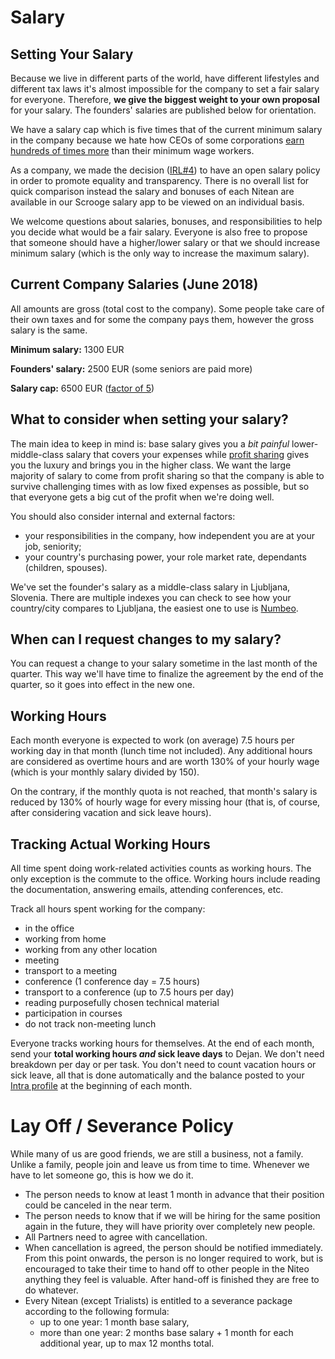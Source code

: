 # Salary

## Setting Your Salary

Because we live in different parts of the world, have different lifestyles and different tax laws it's almost impossible for the company to set a fair salary for everyone. Therefore, **we give the biggest weight to your own proposal** for your salary. The founders' salaries are published below for orientation.

We have a salary cap which is five times that of the current minimum salary in the company because we hate how CEOs of some corporations [earn hundreds of times more](https://www.cnbc.com/2018/01/22/heres-how-much-ceo-pay-has-increased-compared-to-yours-over-the-years.html) than their minimum wage workers. 

As a company, we made the decision ([IRL#4]) to have an open salary policy in order to promote equality and transparency. There is no overall list for quick comparison instead the salary and bonuses of each Nitean are available in our Scrooge salary app to be viewed on an individual basis.

We welcome questions about salaries, bonuses, and responsibilities to help you decide what would be a fair salary. Everyone is also free to propose that someone should have a higher/lower salary or that we should increase minimum salary (which is the only way to increase the maximum salary).


## Current Company Salaries (June 2018)

All amounts are gross (total cost to the company). Some people take care of their own taxes and for some the company pays them, however the gross salary is the same.

**Minimum salary:** 1300 EUR

**Founders' salary:** 2500 EUR (some seniors are paid more)

**Salary cap:** 6500 EUR ([factor of 5](https://github.com/niteoweb/handbook/blob/master/people/salary.md#setting-your-salary))


## What to consider when setting your salary?

The main idea to keep in mind is: base salary gives you a *bit painful* lower-middle-class salary that covers your expenses while [profit sharing](profit-sharing.md) gives you the luxury and brings you in the higher class. We want the large majority of salary to come from profit sharing so that the company is able to survive challenging times with as low fixed expenses as possible, but so that everyone gets a big cut of the profit when we're doing well.

You should also consider internal and external factors:
* your responsibilities in the company, how independent you are at your job, seniority;
* your country's purchasing power, your role market rate, dependants (children, spouses).

We've set the founder's salary as a middle-class salary in Ljubljana, Slovenia. There are multiple indexes you can check to see how your country/city compares to Ljubljana, the easiest one to use is [Numbeo](https://www.numbeo.com/cost-of-living/).


## When can I request changes to my salary?

You can request a change to your salary sometime in the last month of the quarter. This way we'll have time to finalize the agreement by the end of the quarter, so it goes into effect in the new one.


## Working Hours

Each month everyone is expected to work (on average) 7.5 hours per working day in that month (lunch time not included). Any additional hours are considered as overtime hours and are worth 130% of your hourly wage (which is your monthly salary divided by 150).

On the contrary, if the monthly quota is not reached, that month's salary is reduced by 130% of hourly wage for every missing hour (that is, of course, after considering vacation and sick leave hours).


## Tracking Actual Working Hours

All time spent doing work-related activities counts as working hours. The only exception is the commute to the office. Working hours include reading the documentation, answering emails, attending conferences, etc.

Track all hours spent working for the company:
* in the office
* working from home
* working from any other location
* meeting
* transport to a meeting
* conference (1 conference day = 7.5 hours)
* transport to a conference (up to 7.5 hours per day)
* reading purposefully chosen technical material
* participation in courses
* do not track non-meeting lunch

Everyone tracks working hours for themselves. At the end of each month, send your **total working hours *and* sick leave days** to Dejan. We don't need breakdown per day or per task. You don't need to count vacation hours or sick leave, all that is done automatically and the balance posted to your [Intra profile](https://intra.niteo.co/resolveuid/8027d5b5-0b78-4a85-8d43-d419c82e98fd) at the beginning of each month.

# Lay Off / Severance Policy

While many of us are good friends, we are still a business, not a family. Unlike a family, people join and leave us from time to time. Whenever we have to let someone go, this is how we do it.

* The person needs to know at least 1 month in advance that their position could be canceled in the near term.
* The person needs to know that if we will be hiring for the same position again in the future, they will have priority over completely new people.
* All Partners need to agree with cancellation.
* When cancellation is agreed, the person should be notified immediately. From this point onwards, the person is no longer required to work, but is encouraged to take their time to hand off to other people in the Niteo anything they feel is valuable. After hand-off is finished they are free to do whatever.
* Every Nitean (except Trialists) is entitled to a severance package according to the following formula:
  * up to one year: 1 month base salary,
  * more than one year: 2 months base salary + 1 month for each additional year, up to max 12 months total.


[IRL#4]: https://blog.niteo.co/irl4-istanbul/

